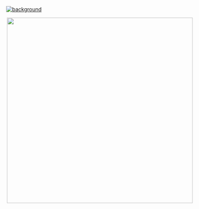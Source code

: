<!--
# Hi there 👋
-->

<a href="https://francomg.com" target="_blank">
  <img src="https://media-exp1.licdn.com/dms/image/C4D16AQGctU70_pxMNw/profile-displaybackgroundimage-shrink_350_1400/0/1613624944909?e=1625702400&v=beta&t=L5ILE4HXDb-MnFIRj8sjTZycv5NpZkakUqs-p09_t3o" alt="background"></img>
</a>

<p align="center" width="100%">
  <img width="500px" src="https://github-readme-streak-stats.herokuapp.com/?user=francoMG"> 
</p>

<!--

- 🔭 I’m currently working on: [francomg.com](https://francomg.com)

Here are some ideas to get you started:

- 🌱 I’m currently learning ...
- 👯 I’m looking to collaborate on ...
- 🤔 I’m looking for help with ...
- 💬 Ask me about ...
- 📫 How to reach me: ...
- 😄 Pronouns: ...
- ⚡ Fun fact: ...
-->

